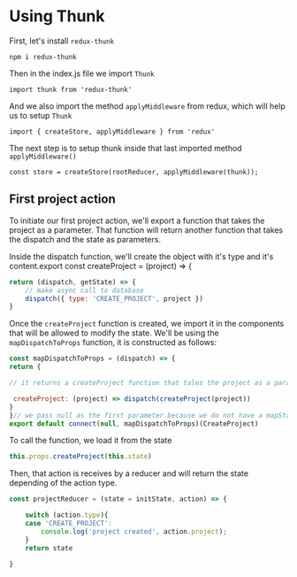 # Using Thunk

First, let's install `redux-thunk`

`npm i redux-thunk`

Then in the index.js file we import `Thunk`

`import thunk from 'redux-thunk'`

And we also import the method `applyMiddleware` from redux, which will help us to setup `Thunk`

`import { createStore, applyMiddleware } from 'redux'`

The next step is to setup thunk inside that last imported method `applyMiddleware()`

`const store = createStore(rootReducer, applyMiddleware(thunk));`

## First project action

To initiate our first project action, we'll export a function that takes the project as a parameter.
That function will return another function that takes the dispatch and the state as parameters.

Inside the dispatch function, we'll create the object with it's type and it's content.export const createProject = (project) => {

```js
return (dispatch, getState) => {
    // make async call to database
    dispatch({ type: 'CREATE_PROJECT', project })
}
```

Once the `createProject` function is created, we import it in the components that will be allowed to modify the state.
We'll be using the `mapDispatchToProps` function, it is constructed as follows:

```js
const mapDispatchToProps = (dispatch) => {
return {

// it returns a createProject function that tales the project as a parameter, then uses the dispatch method to send the imported function with the project as a parameter

 createProject: (project) => dispatch(createProject(project))
}
}// we pass null as the first parameter because we do not have a mapStateToProps() function to call
export default connect(null, mapDispatchToProps)(CreateProject)
```

To call the function, we load it from the state

```js
this.props.createProject(this.state)
```

Then, that action is receives by a reducer and will return the state depending of the action type.

```js
const projectReducer = (state = initState, action) => {

    switch (action.type){
    case 'CREATE_PROJECT':
        console.log('project created', action.project);
    }
    return state

}
```
